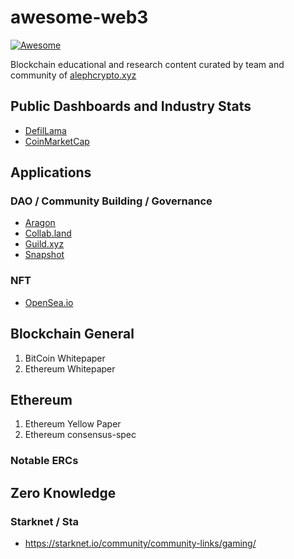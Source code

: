 # awesome-web3
[![Awesome](https://awesome.re/badge-flat2.svg)](https://awesome.re)

Blockchain educational and research content curated by team and community of [alephcrypto.xyz](https://alephcrypto.xyz)

## Public Dashboards and Industry Stats
- [DefilLama](https://defillama.com/)
- [CoinMarketCap](https://coinmarketcap.com/)

## Applications

### DAO / Community Building / Governance
- [Aragon](Aragon.org)
- [Collab.land](Collab.land)
- [Guild.xyz](guild.xyz)
- [Snapshot](https://snapshot.org/)

### NFT
- [OpenSea.io](OpenSea.io)

## Blockchain General

1. BitCoin Whitepaper
2. Ethereum Whitepaper

## Ethereum
1. Ethereum Yellow Paper
2. Ethereum consensus-spec

### Notable ERCs

## Zero Knowledge 

### Starknet / Sta
- https://starknet.io/community/community-links/gaming/
